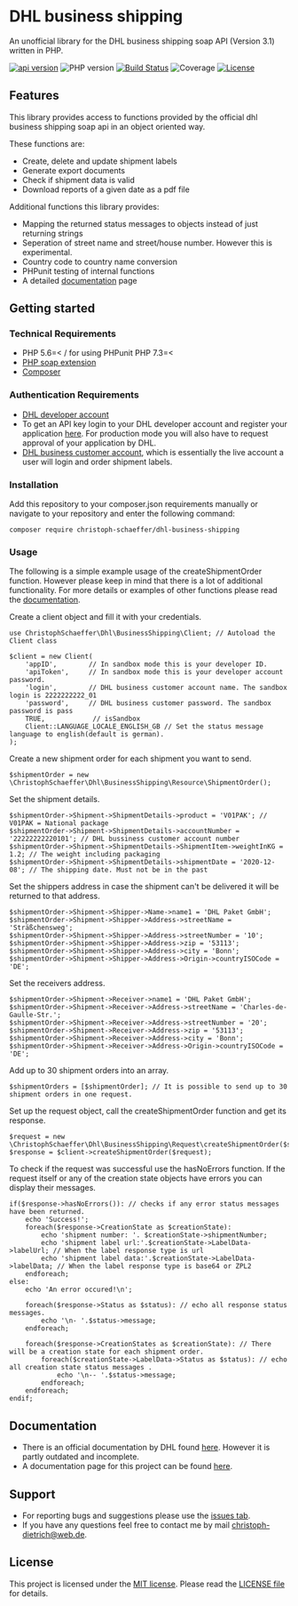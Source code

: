 # DHL business shipping

An unofficial library for the DHL business shipping soap API (Version 3.1) written in PHP. 

[![api version](https://img.shields.io/badge/api%20version-3.1.4-yellow)](https://entwickler.dhl.de/group/ep/geschaeftskundenversand-3.1)
![PHP version](https://img.shields.io/badge/php->=5.6-blue)
[![Build Status](https://travis-ci.com/christoph-schaeffer/dhl-business-shipping.svg?branch=develop)](https://travis-ci.com/github/christoph-schaeffer/dhl-business-shipping/builds)
![Coverage](https://img.shields.io/badge/coverage-100%25-green)
[![License](https://img.shields.io/github/license/christoph-schaeffer/dhl-business-shipping)](http://badges.mit-license.org)

## Features
This library provides access to functions provided by the official dhl business shipping soap api in an object oriented way. 

These functions are:
- Create, delete and update shipment labels
- Generate export documents
- Check if shipment data is valid
- Download reports of a given date as a pdf file

Additional functions this library provides:
- Mapping the returned status messages to objects instead of just returning strings
- Seperation of street name and street/house number. However this is experimental.
- Country code to country name conversion
- PHPunit testing of internal functions
- A detailed [documentation](https://christoph-schaeffer.de/dhl-business-shipping/documentation/3-0) page

## Getting started
### Technical Requirements
- PHP 5.6=< / for using PHPunit PHP 7.3=<
- [PHP soap extension](https://www.php.net/manual/en/book.soap.php)
- [Composer](https://getcomposer.org)
### Authentication Requirements
- [DHL developer account](https://entwickler.dhl.de)
- To get an API key login to your DHL developer account and register your application [here](https://entwickler.dhl.de/group/ep/myapps). 
For production mode you will also have to request approval of your application by DHL.
- [DHL business customer account](https://www.dhl-geschaeftskundenportal.de/webcenter/portal/gkpExternal), which is essentially the live account a user will login and order shipment labels.
### Installation
Add this repository to your composer.json requirements manually or navigate to your repository and enter the following command:
```
composer require christoph-schaeffer/dhl-business-shipping
```
### Usage
The following is a simple example usage of the createShipmentOrder function. 
However please keep in mind that there is a lot of additional functionality. 
For more details or examples of other functions please read the [documentation](https://christoph-schaeffer.de/dhl-business-shipping/documentation/3-0).

Create a client object and fill it with your credentials.
```
use ChristophSchaeffer\Dhl\BusinessShipping\Client; // Autoload the Client class

$client = new Client(
    'appID',        // In sandbox mode this is your developer ID.
    'apiToken',     // In sandbox mode this is your developer account password.
    'login',        // DHL business customer account name. The sandbox login is 2222222222_01
    'password',     // DHL business customer password. The sandbox password is pass
    TRUE,            // isSandbox
    Client::LANGUAGE_LOCALE_ENGLISH_GB // Set the status message language to english(default is german).
);
```
Create a new shipment order for each shipment you want to send.
```
$shipmentOrder = new \ChristophSchaeffer\Dhl\BusinessShipping\Resource\ShipmentOrder();
```
Set the shipment details.
```
$shipmentOrder->Shipment->ShipmentDetails->product = 'V01PAK'; // V01PAK = National package
$shipmentOrder->Shipment->ShipmentDetails->accountNumber = '22222222220101'; // DHL bussiness customer account number
$shipmentOrder->Shipment->ShipmentDetails->ShipmentItem->weightInKG = 1.2; // The weight including packaging
$shipmentOrder->Shipment->ShipmentDetails->shipmentDate = '2020-12-08'; // The shipping date. Must not be in the past
```
Set the shippers address in case the shipment can't be delivered it will be returned to that address.
```
$shipmentOrder->Shipment->Shipper->Name->name1 = 'DHL Paket GmbH';
$shipmentOrder->Shipment->Shipper->Address->streetName = 'Sträßchensweg';
$shipmentOrder->Shipment->Shipper->Address->streetNumber = '10';
$shipmentOrder->Shipment->Shipper->Address->zip = '53113';
$shipmentOrder->Shipment->Shipper->Address->city = 'Bonn';
$shipmentOrder->Shipment->Shipper->Address->Origin->countryISOCode = 'DE';
```
Set the receivers address.
```
$shipmentOrder->Shipment->Receiver->name1 = 'DHL Paket GmbH';
$shipmentOrder->Shipment->Receiver->Address->streetName = 'Charles-de-Gaulle-Str.';
$shipmentOrder->Shipment->Receiver->Address->streetNumber = '20';
$shipmentOrder->Shipment->Receiver->Address->zip = '53113';
$shipmentOrder->Shipment->Receiver->Address->city = 'Bonn';
$shipmentOrder->Shipment->Receiver->Address->Origin->countryISOCode = 'DE';
```
Add up to 30 shipment orders into an array.
```
$shipmentOrders = [$shipmentOrder]; // It is possible to send up to 30 shipment orders in one request.
```
Set up the request object, call the createShipmentOrder function and get its response.
```
$request = new \ChristophSchaeffer\Dhl\BusinessShipping\Request\createShipmentOrder($shipmentOrders);
$response = $client->createShipmentOrder($request);
```
To check if the request was successful use the hasNoErrors function. If the request itself or any of the creation state objects have errors you can display their messages.
```
if($response->hasNoErrors()): // checks if any error status messages have been returned.
    echo 'Success!';
    foreach($response->CreationState as $creationState):
        echo 'shipment number: '. $creationState->shipmentNumber;
        echo 'shipment label url:'.$creationState->LabelData->labelUrl; // When the label response type is url
        echo 'shipment label data:'.$creationState->LabelData->labelData; // When the label response type is base64 or ZPL2
    endforeach;
else:
    echo 'An error occured!\n';

    foreach($response->Status as $status): // echo all response status messages.
        echo '\n- '.$status->message;
    endforeach;

    foreach($response->CreationStates as $creationState): // There will be a creation state for each shipment order.
        foreach($creationState->LabelData->Status as $status): // echo all creation state status messages .
            echo '\n-- '.$status->message;
        endforeach;
    endforeach;
endif;
```
## Documentation
- There is an official documentation by DHL found [here](https://entwickler.dhl.de). However it is partly outdated and incomplete.
- A documentation page for this project can be found [here](https://christoph-schaeffer.de/dhl-business-shipping/documentation/3-0).

## Support
- For reporting bugs and suggestions please use the [issues tab](https://github.com/christoph-schaeffer/dhl-business-shipping/issues).
- If you have any questions feel free to contact me by mail christoph-dietrich@web.de.

## License
This project is licensed under the [MIT license](http://badges.mit-license.org). Please read the [LICENSE file](https://github.com/christoph-schaeffer/dhl-business-shipping/blob/master/LICENSE) for details.
